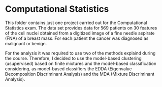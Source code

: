# Computational Statistics
This folder contains just one project carried out for the Computational Statistics exam.
The data set provides data for 569 patients on 30 features of the cell nuclei obtained from a digitized image of a fine needle aspirate (FNA) 
of a breast mass. For each patient the cancer was diagnosed as malignant or benign.

For the analysis it was required to use two of the methods explaind during the course. Therefore, I decided to use the model-based clustering (usupervised) 
based on finite mixtures and the model-based classification considering, as model-based classifiers the EDDA (Eigenvalue Decomposition Discriminant Analysis) and
the MDA (Mixture Discriminant Analysis).

